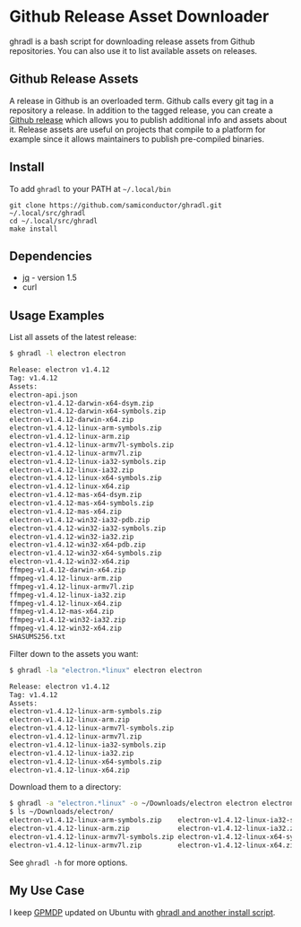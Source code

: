 # Github Release Asset Downloader

ghradl is a bash script for downloading release assets from Github repositories. You can also use it to list available assets on releases.

## Github Release Assets

A release in Github is an overloaded term. Github calls every git tag in a repository a release. In addition to the tagged release, you can create a [Github release](https://help.github.com/articles/about-releases/) which allows you to publish additional info and assets about it. Release assets are useful on projects that compile to a platform for example since it allows maintainers to publish pre-compiled binaries.

## Install

To add `ghradl` to your PATH at `~/.local/bin`

```
git clone https://github.com/samiconductor/ghradl.git ~/.local/src/ghradl
cd ~/.local/src/ghradl
make install
```

## Dependencies

- [jq](https://stedolan.github.io/jq/) - version 1.5
- curl

## Usage Examples

List all assets of the latest release:

```sh
$ ghradl -l electron electron

Release: electron v1.4.12
Tag: v1.4.12
Assets:
electron-api.json
electron-v1.4.12-darwin-x64-dsym.zip
electron-v1.4.12-darwin-x64-symbols.zip
electron-v1.4.12-darwin-x64.zip
electron-v1.4.12-linux-arm-symbols.zip
electron-v1.4.12-linux-arm.zip
electron-v1.4.12-linux-armv7l-symbols.zip
electron-v1.4.12-linux-armv7l.zip
electron-v1.4.12-linux-ia32-symbols.zip
electron-v1.4.12-linux-ia32.zip
electron-v1.4.12-linux-x64-symbols.zip
electron-v1.4.12-linux-x64.zip
electron-v1.4.12-mas-x64-dsym.zip
electron-v1.4.12-mas-x64-symbols.zip
electron-v1.4.12-mas-x64.zip
electron-v1.4.12-win32-ia32-pdb.zip
electron-v1.4.12-win32-ia32-symbols.zip
electron-v1.4.12-win32-ia32.zip
electron-v1.4.12-win32-x64-pdb.zip
electron-v1.4.12-win32-x64-symbols.zip
electron-v1.4.12-win32-x64.zip
ffmpeg-v1.4.12-darwin-x64.zip
ffmpeg-v1.4.12-linux-arm.zip
ffmpeg-v1.4.12-linux-armv7l.zip
ffmpeg-v1.4.12-linux-ia32.zip
ffmpeg-v1.4.12-linux-x64.zip
ffmpeg-v1.4.12-mas-x64.zip
ffmpeg-v1.4.12-win32-ia32.zip
ffmpeg-v1.4.12-win32-x64.zip
SHASUMS256.txt
```

Filter down to the assets you want:

```sh
$ ghradl -la "electron.*linux" electron electron

Release: electron v1.4.12
Tag: v1.4.12
Assets:
electron-v1.4.12-linux-arm-symbols.zip
electron-v1.4.12-linux-arm.zip
electron-v1.4.12-linux-armv7l-symbols.zip
electron-v1.4.12-linux-armv7l.zip
electron-v1.4.12-linux-ia32-symbols.zip
electron-v1.4.12-linux-ia32.zip
electron-v1.4.12-linux-x64-symbols.zip
electron-v1.4.12-linux-x64.zip
```

Download them to a directory:

```sh
$ ghradl -a "electron.*linux" -o ~/Downloads/electron electron electron
$ ls ~/Downloads/electron/
electron-v1.4.12-linux-arm-symbols.zip    electron-v1.4.12-linux-ia32-symbols.zip
electron-v1.4.12-linux-arm.zip            electron-v1.4.12-linux-ia32.zip
electron-v1.4.12-linux-armv7l-symbols.zip electron-v1.4.12-linux-x64-symbols.zip
electron-v1.4.12-linux-armv7l.zip         electron-v1.4.12-linux-x64.zip
```

See `ghradl -h` for more options.

## My Use Case

I keep [GPMDP](https://github.com/MarshallOfSound/Google-Play-Music-Desktop-Player-UNOFFICIAL-) updated on Ubuntu with [ghradl and another install script](https://gist.github.com/samiconductor/64c224e9d534a8614a2d51ae3c85b6af).
